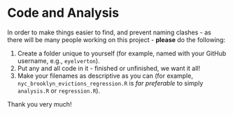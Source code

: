 # Code and Analysis

In order to make things easier to find, and prevent naming clashes - as there will be many people working on this project - **please** do the following:

1. Create a folder unique to yourself (for example, named with your GitHub username, e.g., `eyelverton`).
2. Put any and all code in it - finished or unfinished, we want it all!
3. Make your filenames as descriptive as you can (for example, `nyc_brooklyn_evictions_regression.R` is _far preferable_ to simply `analysis.R` or `regression.R`).

Thank you very much!